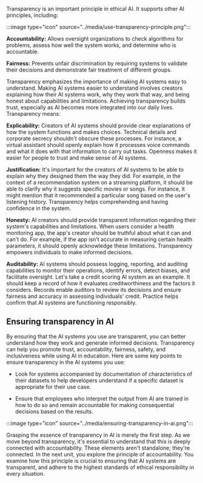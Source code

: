 Transparency is an important principle in ethical AI. It supports other AI principles, including:

:::image type="icon" source="../media/use-transparency-principle.png":::

**Accountability:** Allows oversight organizations to check algorithms for problems, assess how well the system works, and determine who is accountable.

**Fairness:** Prevents unfair discrimination by requiring systems to validate their decisions and demonstrate fair treatment of different groups.

Transparency emphasizes the importance of making AI systems easy to understand. Making AI systems easier to understand involves creators explaining how their AI systems work, why they work that way, and being honest about capabilities and limitations. Achieving transparency builds trust, especially as AI becomes more integrated into our daily lives. Transparency means:

**Explicability:** Creators of AI systems should provide clear explanations of how the system functions and makes choices. Technical details and corporate secrecy shouldn't obscure these processes. For instance, a virtual assistant should openly explain how it processes voice commands and what it does with that information to carry out tasks. Openness makes it easier for people to trust and make sense of AI systems.

**Justification:** It's important for the creators of AI systems to be able to explain why they designed them the way they did. For example, in the context of a recommendation system on a streaming platform, it should be able to clarify why it suggests specific movies or songs. For instance, it might mention that it recommended a particular song based on the user's listening history. Transparency helps comprehending and having confidence in the system.

**Honesty:** AI creators should provide transparent information regarding their system's capabilities and limitations. When users consider a health monitoring app, the app's creator should be truthful about what it can and can't do. For example, if the app isn't accurate in measuring certain health parameters, it should openly acknowledge these limitations. Transparency empowers individuals to make informed decisions.

**Auditability:** AI systems should possess logging, reporting, and auditing capabilities to monitor their operations, identify errors, detect biases, and facilitate oversight. Let's take a credit scoring AI system as an example. It should keep a record of how it evaluates creditworthiness and the factors it considers. Records enable auditors to review its decisions and ensure fairness and accuracy in assessing individuals' credit. Practice helps confirm that AI systems are functioning responsibly.

## Ensuring transparency in AI

By ensuring that the AI systems you use are transparent, you can better understand how they work and generate informed decisions. Transparency can help you promote trust, accountability, fairness, safety, and inclusiveness while using AI in education. Here are some key points to ensure transparency in the AI systems you use:

- Look for systems accompanied by documentation of characteristics of their datasets to help developers understand if a specific dataset is appropriate for their use case.

- Ensure that employees who interpret the output from AI are trained in how to do so and remain accountable for making consequential decisions based on the results.

:::image type="icon" source="../media/ensuring-transparency-in-ai.png":::

Grasping the essence of transparency in AI is merely the first step. As we move beyond transparency, it's essential to understand that this is deeply connected with accountability. These elements aren't standalone; they're connected. In the next unit, you explore the principle of accountability. You examine how this principle is crucial to ensuring that AI systems are transparent, and adhere to the highest standards of ethical responsibility in every situation.
